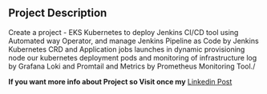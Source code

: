 ## Project Description
Create a project - EKS Kubernetes to deploy Jenkins CI/CD tool using Automated way Operator, and manage Jenkins Pipeline as Code by Jenkins Kubernetes CRD and Application jobs launches in dynamic provisioning node our kubernetes deployment pods and monitoring of infrastructure log by Grafana Loki and Promtail and Metrics by Prometheus Monitoring Tool./

**If you want more info about Project so Visit once my** [Linkedin Post](https://www.linkedin.com/posts/md-azfar-alam_solvingprobem-asktechnicalissue-devops-activity-7117845808317706240-easK?utm_source=share&utm_medium=member_desktop)
